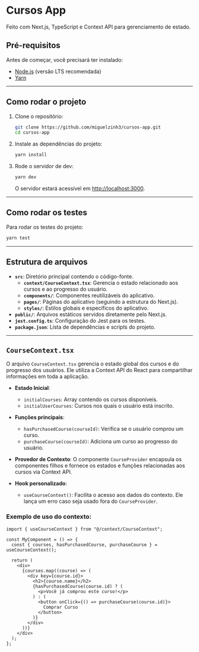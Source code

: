 # Cursos App

Feito com Next.js, TypeScript e Context API para gerenciamento de estado.

## Pré-requisitos

Antes de começar, você precisará ter instalado:

- [Node.js](https://nodejs.org/) (versão LTS recomendada)
- [Yarn](https://yarnpkg.com/)

---

## Como rodar o projeto

1. Clone o repositório:

   ```bash
   git clone https://github.com/miguelzinh3/cursos-app.git
   cd cursos-app
   ```

2. Instale as dependências do projeto:

   ```bash
   yarn install
   ```

3. Rode o servidor de dev:

   ```bash
   yarn dev
   ```

   O servidor estará acessível em [http://localhost:3000](http://localhost:3000).

---

## Como rodar os testes

Para rodar os testes do projeto:

```bash
yarn test
```

---

## Estrutura de arquivos

- **`src`**: Diretório principal contendo o código-fonte.
  - **`context/CourseContext.tsx`**: Gerencia o estado relacionado aos cursos e ao progresso do usuário.
  - **`components/`**: Componentes reutilizáveis do aplicativo.
  - **`pages/`**: Páginas do aplicativo (seguindo a estrutura do Next.js).
  - **`styles/`**: Estilos globais e específicos do aplicativo.
- **`public/`**: Arquivos estáticos servidos diretamente pelo Next.js.
- **`jest.config.ts`**: Configuração do Jest para os testes.
- **`package.json`**: Lista de dependências e scripts do projeto.

---

## `CourseContext.tsx`

O arquivo `CourseContext.tsx` gerencia o estado global dos cursos e do progresso dos usuários. Ele utiliza a Context API do React para compartilhar informações em toda a aplicação.

- **Estado Inicial**:
  - `initialCourses`: Array contendo os cursos disponíveis.
  - `initialUserCourses`: Cursos nos quais o usuário está inscrito.

- **Funções principais**:
  - `hasPurchasedCourse(courseId)`: Verifica se o usuário comprou um curso.
  - `purchaseCourse(courseId)`: Adiciona um curso ao progresso do usuário.

- **Provedor de Contexto**:
  O componente `CourseProvider` encapsula os componentes filhos e fornece os estados e funções relacionadas aos cursos via Context API.

- **Hook personalizado**:
  - `useCourseContext()`: Facilita o acesso aos dados do contexto. Ele lança um erro caso seja usado fora do `CourseProvider`.

### Exemplo de uso do contexto:

```tsx
import { useCourseContext } from "@/context/CourseContext";

const MyComponent = () => {
  const { courses, hasPurchasedCourse, purchaseCourse } = useCourseContext();

  return (
    <div>
      {courses.map((course) => (
        <div key={course.id}>
          <h2>{course.name}</h2>
          {hasPurchasedCourse(course.id) ? (
            <p>Você já comprou este curso!</p>
          ) : (
            <button onClick={() => purchaseCourse(course.id)}>
              Comprar Curso
            </button>
          )}
        </div>
      ))}
    </div>
  );
};
```